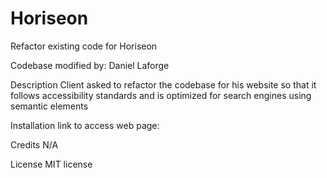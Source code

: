 # Horiseon
Refactor existing code for Horiseon

Codebase modified by: Daniel Laforge

Description
Client asked to refactor the codebase for his website so that it follows accessibility standards and is optimized for search engines using semantic elements

Installation
link to access web page:

Credits
N/A

License
MIT license